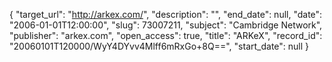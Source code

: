 {
  "target_url": "http://arkex.com/", 
  "description": "", 
  "end_date": null, 
  "date": "2006-01-01T12:00:00", 
  "slug": 73007211, 
  "subject": "Cambridge Network", 
  "publisher": "arkex.com", 
  "open_access": true, 
  "title": "ARKeX", 
  "record_id": "20060101T120000/WyY4DYvv4Mlff6mRxGo+8Q==", 
  "start_date": null
}

